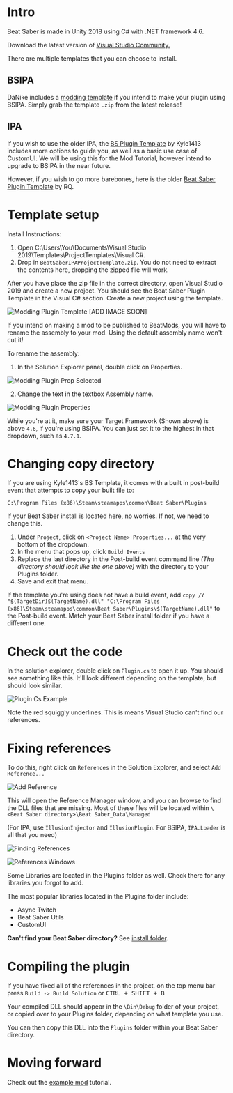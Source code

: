 <!-- TITLE: Modding Intro -->
<!-- SUBTITLE: Learn how to setup the plugin template -->

# Intro
Beat Saber is made in Unity 2018 using C# with .NET framework 4.6.

Download the latest version of [Visual Studio Community.](https://visualstudio.microsoft.com/)

There are multiple templates that you can choose to install.

## BSIPA
DaNike includes a [modding template](https://github.com/nike4613/BeatSaber-IPA-Reloaded/releases/latest) if you intend to make your plugin using BSIPA. Simply grab the template `.zip` from the latest release!

## IPA
If you wish to use the older IPA, the [BS Plugin Template](https://github.com/Kylemc1413/BS-Plugin-Template/releases/download/0.0.1/BS.Plugin.Template.zip) by Kyle1413 includes more options to guide you, as well as a basic use case of CustomUI. We will be using this for the Mod Tutorial, however intend to upgrade to BSIPA in the near future.

However, if you wish to go more barebones, here is the older [Beat Saber Plugin Template](/uploads/modding/beat-saber-plugin-template.zip "Beat Saber Plugin Template") by RQ.

# Template setup
Install Instructions:
1. Open C:\Users\You\Documents\Visual Studio 2019\Templates\ProjectTemplates\Visual C#.
2. Drop in `BeatSaberIPAProjectTemplate.zip`.  You do not need to extract the contents here, dropping the zipped file will work.

After you have place the zip file in the correct directory, open Visual Studio 2019 and create a new project.
You should see the Beat Saber Plugin Template in the Visual C# section.
Create a new project using the template.

![Modding Plugin Template](/uploads/modding/modsetup1.png "Modding Plugin Template")
[ADD IMAGE SOON]

If you intend on making a mod to be published to BeatMods, you will have to rename the assembly to your mod. Using the default assembly name won't cut it!

To rename the assembly:
1. In the Solution Explorer panel, double click on Properties.

![Modding Plugin Prop Selected](/uploads/modding/modding-plugin-prop-selected.png "Modding Plugin Prop Selected")

2. Change the text in the textbox Assembly name.

![Modding Plugin Properties](/uploads/modding/modding-plugin-properties.png "Modding Plugin Properties")

While you're at it, make sure your Target Framework (Shown above) is above `4.6`, if you're using BSIPA. You can just set it to the highest in that dropdown, such as `4.7.1`.

# Changing copy directory

If you are using Kyle1413's BS Template, it comes with a built in post-build event that attempts to copy your built file to:

`C:\Program Files (x86)\Steam\steamapps\common\Beat Saber\Plugins`

If your Beat Saber install is located here, no worries. If not, we need to change this.

1. Under `Project`, click on `<Project Name> Properties...` at the very bottom of the dropdown.
2. In the menu that pops up, click `Build Events`
3. Replace the last directory in the Post-build event command line *(The directory should look like the one above)* with the directory to your Plugins folder.
4. Save and exit that menu.

If the template you're using does not have a build event, add `copy /Y "$(TargetDir)$(TargetName).dll" "C:\Program Files (x86)\Steam\steamapps\common\Beat Saber\Plugins\$(TargetName).dll"` to the Post-build event. Match your Beat Saber install folder if you have a different one.
# Check out the code

In the solution explorer, double click on `Plugin.cs` to open it up.
You should see something like this. It'll look different depending on the template, but should look similar.

![Plugin Cs Example](/uploads/modding/plugin-cs-example.png "Plugin Cs Example")

Note the red squiggly underlines. This is means Visual Studio can't find our references.

# Fixing references

To do this, right click on `References` in the Solution Explorer, and select `Add Reference...`

![Add Reference](/uploads/modding/add-a-ref.png "Add Reference")

This will open the Reference Manager window, and you can browse to find the DLL files that are missing.
Most of these files will be located within `\<Beat Saber directory>\Beat Saber_Data\Managed`

(For IPA, use `IllusionInjector` and `IllusionPlugin`. For BSIPA, `IPA.Loader` is all that you need)

![Finding References](/uploads/modding/dnspy-assembly.png "Finding References")

![References Windows](/uploads/modding-example/plugin-addreferences.png "References Windows")

Some Libraries are located in the Plugins folder as well. Check there for any libraries you forgot to add.

The most popular libraries located in the Plugins folder include:
* Async Twitch
* Beat Saber Utils
* CustomUI

**Can't find your Beat Saber directory?** See [install folder](/faq/install-folder).

# Compiling the plugin
If you have fixed all of the references in the project, on the top menu bar press `Build -> Build Solution` or <kbd>CTRL + SHIFT + B</kbd>

Your compiled DLL should appear in the `\Bin\Debug` folder of your project, or copied over to your Plugins folder, depending on what template you use.

You can then copy this DLL into the `Plugins` folder within your Beat Saber directory.

# Moving forward
Check out the [example mod](example-mod) tutorial.